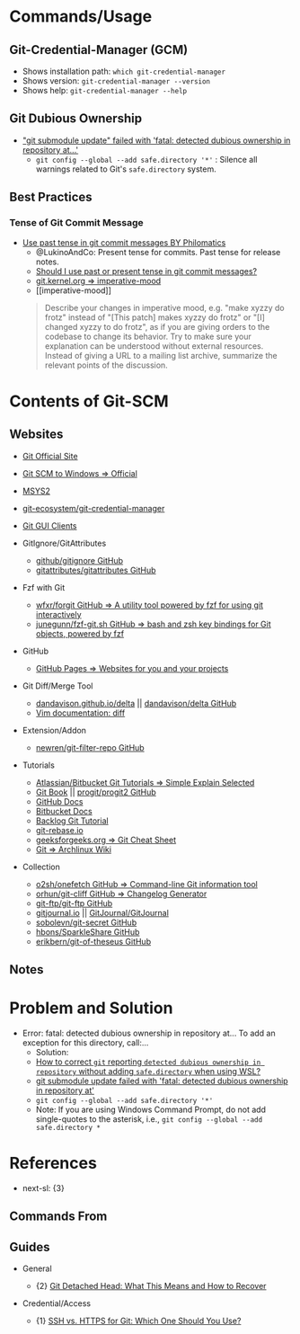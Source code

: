 # Commands/Usage

## Git-Credential-Manager (GCM)

* Shows installation path: `which git-credential-manager`
* Shows version: `git-credential-manager --version`
* Shows help: `git-credential-manager --help`

## Git Dubious Ownership

* ["git submodule update" failed with 'fatal: detected dubious ownership in repository at...'](https://stackoverflow.com/questions/72978485/git-submodule-update-failed-with-fatal-detected-dubious-ownership-in-reposit)
  * `git config --global --add safe.directory '*'` : Silence all warnings related to Git's `safe.directory` system.

## Best Practices

### Tense of Git Commit Message

* [Use past tense in git commit messages BY Philomatics](https://www.youtube.com/watch?v=SQNb-NxZBPQ)
  * @LukinoAndCo: Present tense for commits. Past tense for release notes.
  * [Should I use past or present tense in git commit messages?](https://stackoverflow.com/questions/3580013/should-i-use-past-or-present-tense-in-git-commit-messages/8059167#8059167)
  * [git.kernel.org => imperative-mood](https://git.kernel.org/pub/scm/git/git.git/tree/Documentation/SubmittingPatches?h=v2.36.1#n181)
  * [[imperative-mood]]
  > Describe your changes in imperative mood, e.g. "make xyzzy do frotz"
  > instead of "[This patch] makes xyzzy do frotz" or "[I] changed xyzzy
  > to do frotz", as if you are giving orders to the codebase to change
  > its behavior.  Try to make sure your explanation can be understood
  > without external resources. Instead of giving a URL to a mailing list
  > archive, summarize the relevant points of the discussion.

# Contents of Git-SCM

## Websites

* [Git Official Site](https://git-scm.com/)
* [Git SCM to Windows => Official](https://gitforwindows.org/)
* [MSYS2](https://www.msys2.org/)
* [git-ecosystem/git-credential-manager](https://github.com/git-ecosystem/git-credential-manager)
* [Git GUI Clients](https://git-scm.com/downloads/guis)

* GitIgnore/GitAttributes
  * [github/gitignore GitHub](https://github.com/github/gitignore)
  * [gitattributes/gitattributes GitHub](https://github.com/gitattributes/gitattributes)

* Fzf with Git
  * [wfxr/forgit GitHub => A utility tool powered by fzf for using git interactively](https://github.com/wfxr/forgit)
  * [junegunn/fzf-git.sh GitHub => bash and zsh key bindings for Git objects, powered by fzf](https://github.com/junegunn/fzf-git.sh)

* GitHub
  * [GitHub Pages => Websites for you and your projects](https://pages.github.com/)

* Git Diff/Merge Tool
  * [dandavison.github.io/delta](https://dandavison.github.io/delta/) || [dandavison/delta GitHub](https://github.com/dandavison/delta)
  * [Vim documentation: diff](https://vimdoc.sourceforge.net/htmldoc/diff.html)

* Extension/Addon
  * [newren/git-filter-repo GitHub](https://github.com/newren/git-filter-repo)

* Tutorials
  * [Atlassian/Bitbucket Git Tutorials => Simple Explain Selected](https://www.atlassian.com/git/tutorials)
  * [Git Book](https://git-scm.com/book/en/v2) || [progit/progit2 GitHub](https://github.com/progit/progit2)
  * [GitHub Docs](https://docs.github.com/en)
  * [Bitbucket Docs](https://support.atlassian.com/bitbucket-cloud/resources/)
  * [Backlog Git Tutorial](https://nulab.com/learn/software-development/git-tutorial/)
  * [git-rebase.io](https://git-rebase.io/)
  * [geeksforgeeks.org => Git Cheat Sheet](https://www.geeksforgeeks.org/git-cheat-sheet/)
  * [Git => Archlinux Wiki](https://wiki.archlinux.org/title/Git)

* Collection
  * [o2sh/onefetch GitHub => Command-line Git information tool](https://github.com/o2sh/onefetch)
  * [orhun/git-cliff GitHub => Changelog Generator](https://github.com/orhun/git-cliff)
  * [git-ftp/git-ftp GitHub](https://github.com/git-ftp/git-ftp)
  * [gitjournal.io](https://gitjournal.io/) || [GitJournal/GitJournal](https://github.com/GitJournal/GitJournal)
  * [sobolevn/git-secret GitHub](https://github.com/sobolevn/git-secret)
  * [hbons/SparkleShare GitHub](https://github.com/hbons/SparkleShare)
  * [erikbern/git-of-theseus GitHub](https://github.com/erikbern/git-of-theseus)

## Notes

# Problem and Solution

* Error: fatal: detected dubious ownership in repository at... To add an exception for this directory, call:...
  * Solution:
  * [How to correct `git` reporting `detected dubious ownership in repository` without adding `safe.directory` when using WSL?](https://stackoverflow.com/questions/73485958/how-to-correct-git-reporting-detected-dubious-ownership-in-repository-withou)
  * [git submodule update failed with 'fatal: detected dubious ownership in repository at'](https://stackoverflow.com/questions/72978485/git-submodule-update-failed-with-fatal-detected-dubious-ownership-in-repositor)
  * `git config --global --add safe.directory '*'`
  * Note: If you are using Windows Command Prompt, do not add single-quotes to the asterisk, i.e., `git config --global --add safe.directory *`

# References

* next-sl: {3}

## Commands From

## Guides

* General
  * {2} [Git Detached Head: What This Means and How to Recover](https://www.cloudbees.com/blog/git-detached-head)

* Credential/Access
  * {1} [SSH vs. HTTPS for Git: Which One Should You Use?](https://phoenixnap.com/kb/git-ssh-vs-https)

